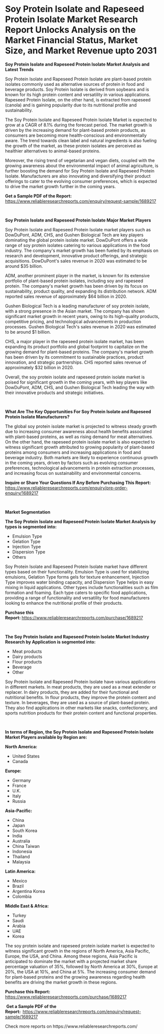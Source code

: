 <p><h1>Soy Protein Isolate and Rapeseed Protein Isolate Market Research Report Unlocks Analysis on the Market Financial Status, Market Size, and Market Revenue upto 2031</h1></p><p><strong>Soy Protein Isolate and Rapeseed Protein Isolate Market Analysis and Latest Trends</strong></p>
<p><p>Soy Protein Isolate and Rapeseed Protein Isolate are plant-based protein isolates commonly used as alternative sources of protein in food and beverage products. Soy Protein Isolate is derived from soybeans and is known for its high protein content and versatility in various applications. Rapeseed Protein Isolate, on the other hand, is extracted from rapeseed (canola) and is gaining popularity due to its nutritional profile and sustainability.</p><p>The Soy Protein Isolate and Rapeseed Protein Isolate Market is expected to grow at a CAGR of 8.1% during the forecast period. The market growth is driven by the increasing demand for plant-based protein products, as consumers are becoming more health-conscious and environmentally aware. The trend towards clean label and natural ingredients is also fueling the growth of the market, as these protein isolates are perceived as healthier alternatives to animal-based proteins.</p><p>Moreover, the rising trend of vegetarian and vegan diets, coupled with the growing awareness about the environmental impact of animal agriculture, is further boosting the demand for Soy Protein Isolate and Rapeseed Protein Isolate. Manufacturers are also innovating and diversifying their product offerings to cater to the evolving consumer preferences, which is expected to drive the market growth further in the coming years.</p></p>
<p><strong>Get a Sample PDF of the Report:&nbsp;</strong> <a href="https://www.reliableresearchreports.com/enquiry/request-sample/1689217">https://www.reliableresearchreports.com/enquiry/request-sample/1689217</a></p>
<p>&nbsp;</p>
<p><strong>Soy Protein Isolate and Rapeseed Protein Isolate Major Market Players</strong></p>
<p><p>Soy Protein Isolate and Rapeseed Protein Isolate market players such as DowDuPont, ADM, CHS, and Gushen Biological Tech are key players dominating the global protein isolate market. DowDuPont offers a wide range of soy protein isolates catering to various applications in the food industry. The company's market growth has been fueled by its emphasis on research and development, innovative product offerings, and strategic acquisitions. DowDuPont's sales revenue in 2020 was estimated to be around $35 billion.</p><p>ADM, another prominent player in the market, is known for its extensive portfolio of plant-based protein isolates, including soy and rapeseed protein. The company's market growth has been driven by its focus on sustainability, product quality, and expanding its distribution network. ADM reported sales revenue of approximately $64 billion in 2020.</p><p>Gushen Biological Tech is a leading manufacturer of soy protein isolate, with a strong presence in the Asian market. The company has shown significant market growth in recent years, owing to its high-quality products, competitive pricing, and technological advancements in production processes. Gushen Biological Tech's sales revenue in 2020 was estimated to be around $1 billion.</p><p>CHS, a major player in the rapeseed protein isolate market, has been expanding its product portfolio and global footprint to capitalize on the growing demand for plant-based proteins. The company's market growth has been driven by its commitment to sustainable practices, product innovation, and strategic partnerships. CHS reported sales revenue of approximately $32 billion in 2020.</p><p>Overall, the soy protein isolate and rapeseed protein isolate market is poised for significant growth in the coming years, with key players like DowDuPont, ADM, CHS, and Gushen Biological Tech leading the way with their innovative products and strategic initiatives.</p></p>
<p>&nbsp;</p>
<p><strong>What Are The Key Opportunities For Soy Protein Isolate and Rapeseed Protein Isolate Manufacturers?</strong></p>
<p><p>The global soy protein isolate market is projected to witness steady growth due to increasing consumer awareness about health benefits associated with plant-based proteins, as well as rising demand for meat alternatives. On the other hand, the rapeseed protein isolate market is also expected to witness significant growth attributed to growing popularity of plant-based proteins among consumers and increasing applications in food and beverage industry. Both markets are likely to experience continuous growth in the coming years, driven by factors such as evolving consumer preferences, technological advancements in protein extraction processes, and increasing focus on sustainability and environmental concerns.</p></p>
<p><strong>Inquire or Share Your Questions If Any Before Purchasing This Report:</strong> <a href="https://www.reliableresearchreports.com/enquiry/pre-order-enquiry/1689217">https://www.reliableresearchreports.com/enquiry/pre-order-enquiry/1689217</a></p>
<p>&nbsp;</p>
<p><strong>Market Segmentation</strong></p>
<p><strong>The Soy Protein Isolate and Rapeseed Protein Isolate Market Analysis by types is segmented into:</strong></p>
<p><ul><li>Emulsion Type</li><li>Gelation Type</li><li>Injection Type</li><li>Dispersion Type</li><li>Others</li></ul></p>
<p><p>Soy Protein Isolate and Rapeseed Protein Isolate market have different types based on their functionality. Emulsion Type is used for stabilizing emulsions, Gelation Type forms gels for texture enhancement, Injection Type improves water binding capacity, and Dispersion Type helps in easy mixing in liquid applications. Other types include functionalities such as film formation and foaming. Each type caters to specific food applications, providing a range of functionality and versatility for food manufacturers looking to enhance the nutritional profile of their products.</p></p>
<p><strong>Purchase this Report:&nbsp;</strong><a href="https://www.reliableresearchreports.com/purchase/1689217">https://www.reliableresearchreports.com/purchase/1689217</a></p>
<p>&nbsp;</p>
<p><strong>The Soy Protein Isolate and Rapeseed Protein Isolate Market Industry Research by Application is segmented into:</strong></p>
<p><ul><li>Meat products</li><li>Dairy products</li><li>Flour products</li><li>Beverage</li><li>Other</li></ul></p>
<p><p>Soy Protein Isolate and Rapeseed Protein Isolate have various applications in different markets. In meat products, they are used as a meat extender or replacer. In dairy products, they are added for their functional and nutritional benefits. In flour products, they improve the protein content and texture. In beverages, they are used as a source of plant-based protein. They also find applications in other markets like snacks, confectionery, and sports nutrition products for their protein content and functional properties.</p></p>
<p>&nbsp;</p>
<p><strong>In terms of Region, the Soy Protein Isolate and Rapeseed Protein Isolate Market Players available by Region are:</strong></p>
<p>
    <p> <strong> North America: </strong>
        <ul>
            <li>United States</li>
            <li>Canada</li>
        </ul>
        </p> 
    <p> <strong> Europe: </strong>
        <ul>
            <li>Germany</li>
            <li>France</li>
            <li>U.K.</li>
            <li>Italy</li>
            <li>Russia</li>
        </ul>
        </p> 
    <p> <strong> Asia-Pacific: </strong>
        <ul>
            <li>China</li>
            <li>Japan</li>
            <li>South Korea</li>
            <li>India</li>
            <li>Australia</li>
            <li>China Taiwan</li>
            <li>Indonesia</li>
            <li>Thailand</li>
            <li>Malaysia</li>
        </ul>
        </p> 
    <p> <strong> Latin America: </strong>
        <ul>
            <li>Mexico</li>
            <li>Brazil</li>
            <li>Argentina Korea</li>
            <li>Colombia</li>
        </ul>
        </p> 
    <p> <strong> Middle East & Africa: </strong>
        <ul>
            <li>Turkey</li>
            <li>Saudi</li>
            <li>Arabia</li>
            <li>UAE</li>
            <li>Korea</li>
        </ul>
    </p>
    </p>
<p><p>The soy protein isolate and rapeseed protein isolate market is expected to witness significant growth in the regions of North America, Asia Pacific, Europe, the USA, and China. Among these regions, Asia Pacific is anticipated to dominate the market with a projected market share percentage valuation of 35%, followed by North America at 30%, Europe at 20%, the USA at 10%, and China at 5%. The increasing consumer demand for plant-based proteins and the growing awareness regarding health benefits are driving the market growth in these regions.</p></p>
<p><strong>Purchase this Report: </strong><a href="https://www.reliableresearchreports.com/purchase/1689217">https://www.reliableresearchreports.com/purchase/1689217</a></p>
<p>&nbsp;<strong>Get a Sample PDF of the Report:&nbsp;&nbsp;</strong><a href="https://www.reliableresearchreports.com/enquiry/request-sample/1689217">https://www.reliableresearchreports.com/enquiry/request-sample/1689217</a></p>
<p><strong></strong></p>
<p>Check more reports on https://www.reliableresearchreports.com/</p>